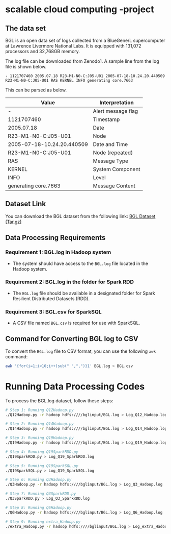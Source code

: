 # scalable cloud computing -project

## The data set

BGL is an open data set of logs collected from a BlueGene/L supercomputer at Lawrence Livermore National Labs. It is equipped with 131,072 processors and 32,768GB memory.

The log file can be downloaded from Zenodo1. A sample line from the log file is shown below. 

```
- 1121707460 2005.07.18 R23-M1-N0-C:J05-U01 2005-07-18-10.24.20.440509 R23-M1-N0-C:J05-U01 RAS KERNEL INFO generating core.7663
```
This can be parsed as below.

| Value           | Interpretation        |
|-----------------|-----------------------|
| -               | Alert message flag    |
| 1121707460      | Timestamp             |
| 2005.07.18      | Date                  |
| R23-M1-N0-C:J05-U01 | Node             |
| 2005-07-18-10.24.20.440509 | Date and Time |
| R23-M1-N0-C:J05-U01 | Node (repeated)  |
| RAS             | Message Type          |
| KERNEL          | System Component      |
| INFO            | Level                 |
| generating core.7663 | Message Content   |

## Dataset Link

You can download the BGL dataset from the following link: [BGL Dataset (Tar.gz)](https://zenodo.org/record/3227177/files/BGL.tar.gz)

## Data Processing Requirements

### Requirement 1: BGL.log in Hadoop system
- The system should have access to the `BGL.log` file located in the Hadoop system.

### Requirement 2: BGL.log in the folder for Spark RDD
- The `BGL.log` file should be available in a designated folder for Spark Resilient Distributed Datasets (RDD).

### Requirement 3: BGL.csv for SparkSQL
- A CSV file named `BGL.csv` is required for use with SparkSQL.

## Command for Converting BGL log to CSV

To convert the `BGL.log` file to CSV format, you can use the following `awk` command:

```bash
awk '{for(i=1;i<10;i++)sub(" ",",")}1' BGL.log > BGL.csv
```


# Running Data Processing Codes

To process the BGL.log dataset, follow these steps:

```bash
# Step 1: Running Q12Hadoop.py
./Q12Hadoop.py -r hadoop hdfs:////bglinput/BGL.log > Log_Q12_Hadoop.log

# Step 2: Running Q14Hadoop.py
./Q14Hadoop.py -r hadoop hdfs:////bglinput/BGL.log > Log_Q14_Hadoop.log

# Step 3: Running Q19Hadoop.py
./Q19Hadoop.py -r hadoop hdfs:////bglinput/BGL.log > Log_Q19_Hadoop.log

# Step 4: Running Q19SparkRDD.py
./Q19SparkRDD.py > Log_Q19_SparkRDD.log

# Step 5: Running Q19SparkSQL.py
./Q19SparkSQL.py > Log_Q19_SparkSQL.log

# Step 6: Running Q3Hadoop.py
./Q3Hadoop.py -r hadoop hdfs:////bglinput/BGL.log > Log_Q3_Hadoop.log

# Step 7: Running Q3SparkRDD.py
./Q3SparkRDD.py > Log_Q3_SparkRDD.log

# Step 8: Running Q6Hadoop.py
./Q6Hadoop.py -r hadoop hdfs:////bglinput/BGL.log > Log_Q6_Hadoop.log

# Step 9: Running extra_Hadoop.py
./extra_Hadoop.py -r hadoop hdfs:////bglinput/BGL.log > Log_extra_Hadoop.log
```